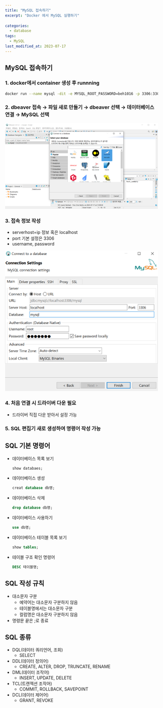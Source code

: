 ```yaml
---
title: "MySQL 접속하기"
excerpt: "Docker 에서 MySQL 실행하기"

categories:
  - database
tags:
  - MySQL
last_modified_at: 2023-07-17
---
```


## MySQL  접속하기

### 1. docker에서 container 생성 후 runnning
    
```bash
docker run --name mysql -dit -e MYSQL_ROOT_PASSWORD=beh1016 -p 3306:3306  mysql
```

### 2. dbeaver 접속 → 파일 새로 만들기 → dbeaver 선택 → 데이터베이스 연결 → MySQL 선택
    
![figure1](/figures/mysql1.png)
    
### 3. 접속 정보 작성
- serverhost=ip 정보 혹은 localhost
- port 기본 설정은 3306
- username, password

![figure2](/figures/mysql2.png)   

### 4. 처음 연결 시 드라이버 다운 필요
- 드라이버 직접 다운 받아서 설정 가능

### 5. SQL 편집기 새로 생성하여 명령어 작성 가능

## SQL 기본 명령어
- 데이터베이스 목록 보기
    
    ```sql
    show databaes;
    ```
    
- 데이터베이스 생성
    
    ```sql
    creat database db명;
    ```
    
- 데이터베이스 삭제
    
    ```sql
    drop database db명;
    ```
    
- 데이터베이스 사용하기
    
    ```sql
    use db명;
    ```
    
- 데이터베이스 테이블 목록 보기
    
    ```sql
    show tables;
    ```
    
- 테이블 구조 확인 명령어 
    
    ```sql
    DESC 테이블명;
    ```

## SQL 작성 규칙

- 대소문자 구분
    - 예약어는 대소문자 구분하지 않음
    - 테이블명에서는 대소문자 구분
    - 컬럼명은 대소문자 구분하지 않음
- 명령문 끝은 ;로 종료

## SQL 종류

- DQL(데이터 쿼리언어, 조회)
    - SELECT
- DDL(데이터 정의어)
    - CREATE, ALTER, DROP, TRUNCATE, RENAME
- DML(데이터 조작어)
    - INSERT, UPDATE, DELETE
- TCL(트랜젝션 조작어)
    - COMMIT, ROLLBACK, SAVEPOINT
- DCL(데이터 제어어)
    - GRANT, REVOKE